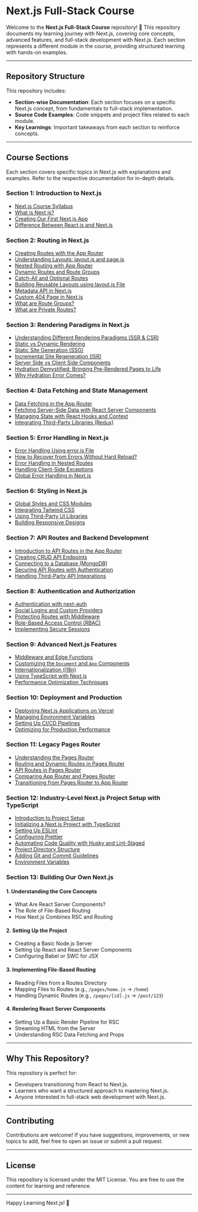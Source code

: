 # Next.js Full-Stack Course

Welcome to the **Next.js Full-Stack Course** repository! 🚀 This repository documents my learning journey with Next.js, covering core concepts, advanced features, and full-stack development with Next.js. Each section represents a different module in the course, providing structured learning with hands-on examples.

---

## Repository Structure

This repository includes:

- **Section-wise Documentation**: Each section focuses on a specific Next.js concept, from fundamentals to full-stack implementation.
- **Source Code Examples**: Code snippets and project files related to each module.
- **Key Learnings**: Important takeaways from each section to reinforce concepts.

---

## Course Sections

Each section covers specific topics in Next.js with explanations and examples. Refer to the respective documentation for in-depth details.

### Section 1: Introduction to Next.js
- [Next.js Course Syllabus](./Section_01/Readme.md)
- [What is Next.js?](./Section_01/Readme.md)
- [Creating Our First Next.js App](./Section_01/Readme.md)
- [Difference Between React.js and Next.js](./Section_01/Readme.md)

### Section 2: Routing in Next.js
- [Creating Routes with the App Router](./Section_02/Readme.md)
- [Understanding Layouts: layout.js and page.js](./Section_02/Readme.md)
- [Nested Routing with App Router](./Section_02/Readme.md)
- [Dynamic Routes and Route Groups](./Section_02/Readme.md)
- [Catch-All and Optional Routes](./Section_02/Readme.md)
- [Building Reusable Layouts using layout.js File](./Section_02/Readme.md)
- [Metadata API in Next.js](./Section_02/Readme.md)
- [Custom 404 Page in Next.js](./Section_02/Readme.md)
- [What are Route Groups?](./Section_02/Readme.md)
- [What are Private Routes?](./Section_02/Readme.md)

### Section 3: Rendering Paradigms in Next.js
- [Understanding Different Rendering Paradigms (SSR & CSR)](./Section_03/Readme.md)
- [Static vs Dynamic Rendering](./Section_03/Readme.md)
- [Static Site Generation (SSG)](./Section_03/Readme.md)
- [Incremental Site Regeneration (ISR)](./Section_03/Readme.md)
- [Server Side vs Client Side Components](./Section_03/Readme.md)
- [Hydration Demystified: Bringing Pre-Rendered Pages to Life](./Section_03/Readme.md)
- [Why Hydration Error Comes?](./Section_03/Readme.md)

### Section 4: Data Fetching and State Management
- [Data Fetching in the App Router](./Section_04/Readme.md)
- [Fetching Server-Side Data with React Server Components](./Section_04/Readme.md)
- [Managing State with React Hooks and Context](./Section_04/Readme.md)
- [Integrating Third-Party Libraries (Redux)](./Section_04/Readme.md)

### Section 5: Error Handling in Next.js
- [Error Handling Using error.js File](./Section_05/Readme.md)
- [How to Recover from Errors Without Hard Reload?](./Section_05/Readme.md)
- [Error Handling in Nested Routes](./Section_05/Readme.md)
- [Handling Client-Side Exceptions](./Section_05/Readme.md)
- [Global Error Handling in Next.js](./Section_05/Readme.md)

### Section 6: Styling in Next.js
- [Global Styles and CSS Modules](./Section_06/Readme.md)
- [Integrating Tailwind CSS](./Section_06/Readme.md)
- [Using Third-Party UI Libraries](./Section_06/Readme.md)
- [Building Responsive Designs](./Section_06/Readme.md)

### Section 7: API Routes and Backend Development
- [Introduction to API Routes in the App Router](./Section_07/Readme.md)
- [Creating CRUD API Endpoints](./Section_07/Readme.md)
- [Connecting to a Database (MongoDB)](./Section_07/Readme.md)
- [Securing API Routes with Authentication](./Section_07/Readme.md)
- [Handling Third-Party API Integrations](./Section_07/Readme.md)

### Section 8: Authentication and Authorization
- [Authentication with next-auth](./Section_08/Readme.md)
- [Social Logins and Custom Providers](./Section_08/Readme.md)
- [Protecting Routes with Middleware](./Section_08/Readme.md)
- [Role-Based Access Control (RBAC)](./Section_08/Readme.md)
- [Implementing Secure Sessions](./Section_08/Readme.md)

### Section 9: Advanced Next.js Features
- [Middleware and Edge Functions](./Section_09/Readme.md)
- [Customizing the `Document` and `App` Components](./Section_09/Readme.md)
- [Internationalization (i18n)](./Section_09/Readme.md)
- [Using TypeScript with Next.js](./Section_09/Readme.md)
- [Performance Optimization Techniques](./Section_09/Readme.md)

### Section 10: Deployment and Production
- [Deploying Next.js Applications on Vercel](./Section_10/Readme.md)
- [Managing Environment Variables](./Section_10/Readme.md)
- [Setting Up CI/CD Pipelines](./Section_10/Readme.md)
- [Optimizing for Production Performance](./Section_10/Readme.md)

### Section 11: Legacy Pages Router
- [Understanding the Pages Router](./Section_11/Readme.md)
- [Routing and Dynamic Routes in Pages Router](./Section_11/Readme.md)
- [API Routes in Pages Router](./Section_11/Readme.md)
- [Comparing App Router and Pages Router](./Section_11/Readme.md)
- [Transitioning from Pages Router to App Router](./Section_11/Readme.md)

### Section 12: Industry-Level Next.js Project Setup with TypeScript
- [Introduction to Project Setup](./Section_12/Readme.md)
- [Initializing a Next.js Project with TypeScript](./Section_12/Readme.md)
- [Setting Up ESLint](./Section_12/Readme.md)
- [Configuring Prettier](./Section_12/Readme.md)
- [Automating Code Quality with Husky and Lint-Staged](./Section_12/Readme.md)
- [Project Directory Structure](./Section_12/Readme.md)
- [Adding Git and Commit Guidelines](./Section_12/Readme.md)
- [Environment Variables](./Section_12/Readme.md)

### Section 13: Building Our Own Next.js
#### 1. Understanding the Core Concepts
- What Are React Server Components?
- The Role of File-Based Routing
- How Next.js Combines RSC and Routing

#### 2. Setting Up the Project
- Creating a Basic Node.js Server
- Setting Up React and React Server Components
- Configuring Babel or SWC for JSX

#### 3. Implementing File-Based Routing
- Reading Files from a Routes Directory
- Mapping Files to Routes (e.g., `/pages/home.js` → `/home`)
- Handling Dynamic Routes (e.g., `/pages/[id].js` → `/post/123`)

#### 4. Rendering React Server Components
- Setting Up a Basic Render Pipeline for RSC
- Streaming HTML from the Server
- Understanding RSC Data Fetching and Props
---

## Why This Repository?

This repository is perfect for:

- Developers transitioning from React to Next.js.
- Learners who want a structured approach to mastering Next.js.
- Anyone interested in full-stack web development with Next.js.

---

## Contributing

Contributions are welcome! If you have suggestions, improvements, or new topics to add, feel free to open an issue or submit a pull request.

---

## License

This repository is licensed under the MIT License. You are free to use the content for learning and reference.

---

Happy Learning Next.js! 🎉